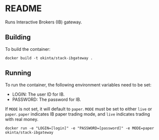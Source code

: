 # README

Runs Interactive Brokers (IB) gateway.

## Building

To build the container:

    docker build -t okinta/stack-ibgateway .

## Running

To run the container, the following environment variables need to be set:

* LOGIN: The user ID for IB.
* PASSWORD: The password for IB.

If `MODE` is not set, it will default to `paper`. `MODE` must be set to either
`live` or `paper`. `paper` indicates IB paper trading mode, and `live`
indicates trading with real money.

    docker run -e "LOGIN=[login]" -e "PASSWORD=[password]" -e MODE=paper okinta/stack-ibgateway
